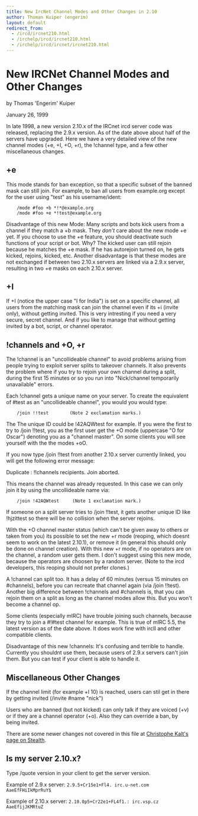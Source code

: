```yaml
---
title: New IrcNet Channel Modes and Other Changes in 2.10
author: Thoman Kuiper (engerim)
layout: default
redirect_from:
  - /ircd/ircnet210.html
  - /irchelp/ircd/ircnet210.html
  - /irchelp/ircd/ircnet/ircnet210.html
---
```


# New IRCNet Channel Modes and Other Changes

by Thomas 'Engerim' Kuiper

January 26, 1999

In late 1998, a new version 2.10.x of the IRCnet ircd server code was
released, replacing the 2.9.x version. As of the date above about half of the
servers have upgraded. Here we have a very detailed view of the new channel
modes (+e, +I, +O, +r), the !channel type, and a few other miscellaneous
changes.

## +e

This mode stands for ban exception, so that a specific subset of the banned
mask can still join. For example, to ban all users from example.org except for
the user using "test" as his username/ident:



        /mode #foo +b *!*@example.org
        /mode #foo +e *!test@example.org


Disadvantage of this new Mode: Many scripts and bots kick users from a channel
if they match a +b mask. They _don't_ care about the new mode +e yet. If you
choose to use the +e feature, you should deactivate such functions of your
script or bot. Why? The kicked user can still rejoin because he matches the +e
mask. If he has autorejoin turned on, he gets kicked, rejoins, kicked, etc.
Another disadvantage is that these modes are not exchanged if between two
2.10.x servers are linked via a 2.9.x server, resulting in two +e masks on
each 2.10.x server.

## +I

If +I (notice the upper case "I for India") is set on a specific channel, all
users from the matching mask can join the channel even if its +i (invite
only), without getting invited. This is very intresting if you need a very
secure, secret channel. And if you like to manage that without getting invited
by a bot, script, or channel operator.

## !channels and +O, +r

The !channel is an "uncollideable channel" to avoid problems arising from
people trying to exploit server splits to takeover channels. It also prevents
the problem where if you try to rejoin your own channel during a split, during
the first 15 minutes or so you run into "Nick/channel temporarily unavailable"
errors.

Each !channel gets a unique name on your server. To create the equivalent of
#test as an "uncollideable channel", you would you would type:



        /join !!test        (Note 2 exclamation marks.)


The The unique ID could be !42AQWtest for example. If you were the first to
try to /join !!test, you as the first user get the +O mode (uppercase "O for
Oscar") denoting you as a "channel master". On some clients you will see
yourself with the the modes +oO.

If you now type /join !!test from another 2.10.x server currently linked, you
will get the following error message:

Duplicate : !!channels recipients. Join aborted.

This means the channel was already requested. In this case we can only join it
by using the uncollideable name via:



        /join !42AQWtest     (Note 1 exclamation mark.)


If someone on a split server tries to /join !!test, it gets another unique ID
like !hjzittest so there will be no collision when the server rejoins.

With the +O channel master status (which can't be given away to others or
taken from you) its possible to set the new +r mode (reoping, which doesnt
seem to work on the latest 2.10.1), or remove it (in general this should only
be done on channel creation). With this new +r mode, if no operators are on
the channel, a random user gets them. I don't suggest using this new mode,
because the operators are choosen by a random server. (Note to the ircd
developers, this reoping should not prefer clones.)

A !channel can split too. It has a delay of 60 minutes (versus 15 minutes on
#channels), before you can recreate that channel again (via /join !!test).
Another big difference between !channels and #channels is, that you can rejoin
them on a split as long as the channel modes allow this. But you won't become
a channel op.

Some clients (especially mIRC) have trouble joining such channels, because
they try to join a #!#test channel for example. This is true of mIRC 5.5, the
latest version as of the date above. It does work fine with ircII and other
compatible clients.

Disadvantage of this new !channels: It's confusing and terrible to handle.
Currently you shouldnt use them, because users of 2.9.x servers can't join
them. But you can test if your client is able to handle it.

## Miscellaneous Other Changes

If the channel limit (for example +l 10) is reached, users can stil get in
there by getting invited (/invite #name "nick")

Users who are banned (but not kicked) can only talk if they are voiced (+v) or
if they are a channel operator (+o). Also they can override a ban, by being
invited.

There are some newer changes not covered in this file at [Christophe Kalt's
page on Stealth](http://www.stealth.net/%7Ekalt/irc/210.html).

## Is my server 2.10.x?

Type /quote version in your client to get the server version.

Example of 2.9.x server: `2.9.5+Cr15e1+Fl4. irc.u-net.com AaeEfFHiIkMprRuY$`

Example of 2.10.x server: `2.10.0p5+Cr22e1+FL4f1.: irc.vsp.cz AaeEfijJKMRtuZ`
